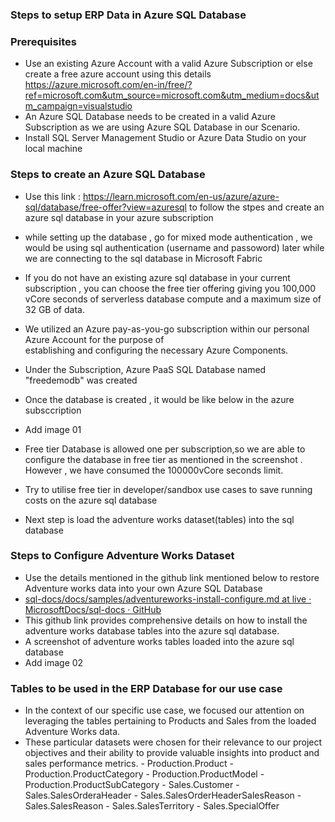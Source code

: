 ### **Steps to setup ERP Data in Azure SQL Database**

 ### **Prerequisites**

  - Use an existing Azure Account with a valid Azure Subscription or else create a free azure account using this details https://azure.microsoft.com/en-in/free/?ref=microsoft.com&utm_source=microsoft.com&utm_medium=docs&utm_campaign=visualstudio
  - An Azure SQL Database needs to be created in a valid Azure Subscription as we are using Azure SQL Database in our Scenario. 
  - Install SQL Server Management Studio or Azure Data Studio on your local machine

### **Steps to create an Azure SQL Database**
 
  - Use this link : https://learn.microsoft.com/en-us/azure/azure-sql/database/free-offer?view=azuresql to follow the stpes and create an azure sql database in your azure subscription

  - while setting up the database , go for mixed mode authentication , we would be using sql authentication (username and passoword) later while we are connecting to the sql database in Microsoft Fabric
 
  - If you do not have an existing azure sql database in your current subscription , you can choose the free tier offering  giving you 100,000 vCore seconds of serverless database compute and a maximum size of 32 GB of data.

  - We utilized an Azure pay-as-you-go subscription within our personal Azure Account for the purpose of   
   establishing and configuring the necessary Azure Components.

  - Under the Subscription, Azure PaaS SQL Database named "freedemodb" was created
 
  - Once the database is created , it would be like below in the azure subsccription
 
  - Add image 01
 
  - Free tier Database is allowed one per subscription,so we are able to configure the database in free tier as mentioned in the screenshot . However , we have consumed the 100000vCore seconds limit.
 
  - Try to utilise free tier in developer/sandbox use cases to save running costs on the azure sql database 

  -  Next step is load the adventure works dataset(tables) into the sql database


  ### **Steps to Configure Adventure Works Dataset**
    
   - Use the details mentioned in the github link mentioned below to restore Adventure works data into your own Azure SQL Database
   - [sql-docs/docs/samples/adventureworks-install-configure.md at live · MicrosoftDocs/sql-docs · GitHub](https://github.com/MicrosoftDocs/sql-docs/blob/live/docs/samples/adventureworks-install-configure.md)
   - This github link provides comprehensive details on how to install the adventure works database tables into the azure sql database.
   - A screenshot of adventure works tables loaded into the azure sql database
   - Add image 02
     
   ### **Tables to be used in the ERP Database for our use case**
   
   - In the context of our specific use case, we focused our attention on leveraging the tables pertaining to Products and Sales from the loaded Adventure Works data. 
   - These particular datasets were chosen for their relevance to our project objectives and their ability to provide valuable insights into product and sales performance metrics.
    - Production.Product
    - Production.ProductCategory
    - Production.ProductModel
    - Production.ProductSubCategory
    - Sales.Customer
    - Sales.SalesOrderaHeader
    - Sales.SalesOrderHeaderSalesReason
    - Sales.SalesReason
    - Sales.SalesTerritory
    - Sales.SpecialOffer
